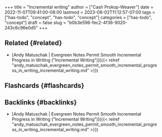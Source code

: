 +++
title = "Incremental writing"
author = ["Cash Prokop-Weaver"]
date = 2022-11-07T09:41:00-08:00
lastmod = 2023-08-02T11:12:57-07:00
tags = ["has-todo", "concept", "has-todo", "concept"]
categories = ["has-todo", "concept"]
draft = false
slug = "b0b3e596-fec2-4f36-9020-243c6c96e0d5"
+++

## Related {#related}

-   [Andy Matuschak | Evergreen Notes Permit Smooth Incremental Progress in Writing ("Incremental Writing")]({{< relref "andy_matuschak_evergreen_notes_permit_smooth_incremental_progress_in_writing_incremental_writing.md" >}})


## Flashcards {#flashcards}


## Backlinks {#backlinks}

-   [Andy Matuschak | Evergreen Notes Permit Smooth Incremental Progress in Writing ("Incremental Writing")]({{< relref "andy_matuschak_evergreen_notes_permit_smooth_incremental_progress_in_writing_incremental_writing.md" >}})
